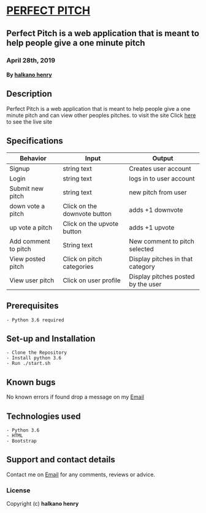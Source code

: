 # [PERFECT PITCH](https://perfectpitch.herokuapp.com/)

## Perfect Pitch is a web application that is meant to help people give a one minute pitch

### April 28th, 2019

#### By **[halkano henry](https://github.com/halkano-henry)**

## Description

Perfect Pitch is a web application that is meant to help people give a one minute pitch and can view other peoples pitches. to visit the site Click [here](https://herokuapp.com/) to see the live site

## Specifications

| Behavior            | Input                         | Output                        |
| ------------------- | ----------------------------- | ----------------------------- |
| Signup | string text | Creates user account |
| Login | string text | logs in to user account |
| Submit new pitch | string text | new pitch from user |
| down vote a pitch | Click on the downvote button | adds +1 downvote  |
| up vote a pitch | Click on the upvote button |adds +1 upvote |
| Add comment to pitch | String text  | New comment to pitch selected |
| View posted pitch | Click on pitch categories  | Display pitches in that category |
| View user pitch | Click on user profile  | Display pitches posted by the user|

## Prerequisites

    - Python 3.6 required

## Set-up and Installation

    - Clone the Repository
    - Install python 3.6
    - Run ./start.sh

## Known bugs

No known errors if found drop a message on my [Email](halkanoh10@gmail.com)

## Technologies used

    - Python 3.6
    - HTML
    - Bootstrap

## Support and contact details

Contact me on [Email](halkanoh10@gmail.com) for any comments, reviews or advice.

### License

Copyright (c) **halkano henry**
